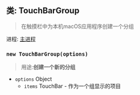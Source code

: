 ## 类: TouchBarGroup
>在触摸栏中为本机macOS应用程序创建一个分组

进程: [主进程](../tutorial/quick-start.md#main-process)       

### `new TouchBarGroup(options)`
>用途:**创建一个新的分组**

* `options` Object
  * `items` TouchBar - 作为一个组显示的项目